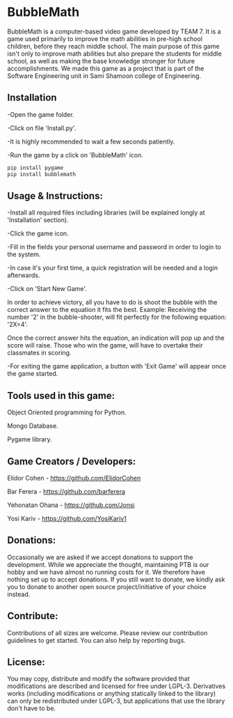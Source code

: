 # BubbleMath

BubbleMath is a computer-based video game developed by TEAM 7. It is a game used primarily to improve the math abilities in pre-high school children, before they reach middle school.
The main purpose of this game isn't only to improve math abilities but also prepare the students for middle school, as well as making the base knowledge stronger for future accomplishments.
We made this game as a project that is part of the Software Engineering unit in Sami Shamoon college of Engineering.


## Installation

-Open the game folder.

-Click on file 'Install.py'.

-It is highly recommended to wait a few seconds patiently.

-Run the game by a click on 'BubbleMath' icon.

```bash
pip install pygame
pip install bubblemath
```

## Usage & Instructions:

-Install all required files including libraries (will be explained longly at 'Installation' section).

-Click the game icon.

-Fill in the fields your personal username and password in order to login to the system.

-In case it's your first time, a quick registration will be needed and a login afterwards.

-Click on 'Start New Game'.

In order to achieve victory, all you have to do is shoot the bubble with the correct answer to the equation it fits the best.
Example: 
Receiving the number '2' in the bubble-shooter, will fit perfectly for the following equation: '2X=4'.

Once the correct answer hits the equation, an indication will pop up and the score will raise.
Those who win the game, will have to overtake their classmates in scoring.

-For exiting the game application, a button with 'Exit Game' will appear once the game started.

## Tools used in this game:
Object Oriented programming for Python. 

Mongo Database.

Pygame library.

## Game Creators / Developers:
Elidor Cohen - https://github.com/ElidorCohen

Bar Ferera - https://github.com/barferera

Yehonatan Ohana - https://github.com/Jonsi

Yosi Kariv - https://github.com/YosiKariv1

## Donations:
Occasionally we are asked if we accept donations to support the development. While we appreciate the thought, maintaining PTB is our hobby and we have almost no running costs for it. We therefore have nothing set up to accept donations. If you still want to donate, we kindly ask you to donate to another open source project/initiative of your choice instead.

## Contribute:
Contributions of all sizes are welcome. Please review our contribution guidelines to get started. You can also help by reporting bugs.

## License:
You may copy, distribute and modify the software provided that modifications are described and licensed for free under LGPL-3. Derivatives works (including modifications or anything statically linked to the library) can only be redistributed under LGPL-3, but applications that use the library don't have to be.

